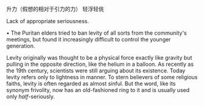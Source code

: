 升力（假想的相对于引力的力）
轻浮轻佻

Lack of appropriate seriousness. 

•  The  Puritan  elders  tried  to  ban  levity  of  all  sorts  from  the  community's  meetings,  but  found  it increasingly difficult to control the younger generation. 

Levity originally was thought to be a physical force exactly like gravity but pulling in the opposite direction, like the helium in a balloon. As recently as the 19th century, scientists were still arguing about  its  existence.  Today  levity  refers  only  to  lightness  in  manner.  To  stern  believers  of  some religious faiths, levity is often regarded as almost sinful. But the word, like its synonym frivolity, now has an old-fashioned ring to it and is usually used only *half*-seriously.
